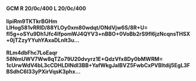 #### GCM R 20/0c/400 L 20/0c/400
**IipiRm9TKTkrBGHm**<br/>**LlHog581vRRID/88YLOy0xm80wdqt/ONdVjw6S/8R+U=**<br/>**fI5g+oSYu9Dh1Jfc4IfpomWJ4QYV3+nBBO+0VoBb2rS9fl6jzNcqnsTHSX+0jTZzyYYuhYAxaDLnIt3u...**<br/><br/>
**RLm4dbFhc7LoEaqr**<br/>**58NmUWV7Ww8qTZo79U20dvyrz1E+QdzVfx8Dy0bMWRM=**<br/>**1cUrwWdV4bL3cCDHLDlNdI3BB+YafWkgJalBVZ5FwbCxPVBltdij5EgL3FBSdhC6I33yPXirVqsK3phx...**
